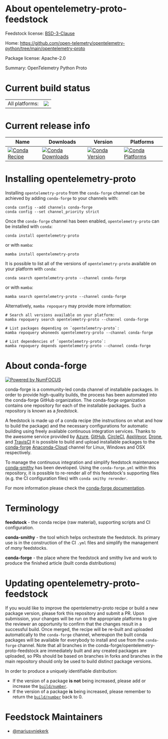 About opentelemetry-proto-feedstock
===================================

Feedstock license: [BSD-3-Clause](https://github.com/conda-forge/opentelemetry-proto-feedstock/blob/main/LICENSE.txt)

Home: https://github.com/open-telemetry/opentelemetry-python/tree/main/opentelemetry-proto

Package license: Apache-2.0

Summary: OpenTelemetry Python Proto

Current build status
====================


<table><tr><td>All platforms:</td>
    <td>
      <a href="https://dev.azure.com/conda-forge/feedstock-builds/_build/latest?definitionId=13876&branchName=main">
        <img src="https://dev.azure.com/conda-forge/feedstock-builds/_apis/build/status/opentelemetry-proto-feedstock?branchName=main">
      </a>
    </td>
  </tr>
</table>

Current release info
====================

| Name | Downloads | Version | Platforms |
| --- | --- | --- | --- |
| [![Conda Recipe](https://img.shields.io/badge/recipe-opentelemetry--proto-green.svg)](https://anaconda.org/conda-forge/opentelemetry-proto) | [![Conda Downloads](https://img.shields.io/conda/dn/conda-forge/opentelemetry-proto.svg)](https://anaconda.org/conda-forge/opentelemetry-proto) | [![Conda Version](https://img.shields.io/conda/vn/conda-forge/opentelemetry-proto.svg)](https://anaconda.org/conda-forge/opentelemetry-proto) | [![Conda Platforms](https://img.shields.io/conda/pn/conda-forge/opentelemetry-proto.svg)](https://anaconda.org/conda-forge/opentelemetry-proto) |

Installing opentelemetry-proto
==============================

Installing `opentelemetry-proto` from the `conda-forge` channel can be achieved by adding `conda-forge` to your channels with:

```
conda config --add channels conda-forge
conda config --set channel_priority strict
```

Once the `conda-forge` channel has been enabled, `opentelemetry-proto` can be installed with `conda`:

```
conda install opentelemetry-proto
```

or with `mamba`:

```
mamba install opentelemetry-proto
```

It is possible to list all of the versions of `opentelemetry-proto` available on your platform with `conda`:

```
conda search opentelemetry-proto --channel conda-forge
```

or with `mamba`:

```
mamba search opentelemetry-proto --channel conda-forge
```

Alternatively, `mamba repoquery` may provide more information:

```
# Search all versions available on your platform:
mamba repoquery search opentelemetry-proto --channel conda-forge

# List packages depending on `opentelemetry-proto`:
mamba repoquery whoneeds opentelemetry-proto --channel conda-forge

# List dependencies of `opentelemetry-proto`:
mamba repoquery depends opentelemetry-proto --channel conda-forge
```


About conda-forge
=================

[![Powered by
NumFOCUS](https://img.shields.io/badge/powered%20by-NumFOCUS-orange.svg?style=flat&colorA=E1523D&colorB=007D8A)](https://numfocus.org)

conda-forge is a community-led conda channel of installable packages.
In order to provide high-quality builds, the process has been automated into the
conda-forge GitHub organization. The conda-forge organization contains one repository
for each of the installable packages. Such a repository is known as a *feedstock*.

A feedstock is made up of a conda recipe (the instructions on what and how to build
the package) and the necessary configurations for automatic building using freely
available continuous integration services. Thanks to the awesome service provided by
[Azure](https://azure.microsoft.com/en-us/services/devops/), [GitHub](https://github.com/),
[CircleCI](https://circleci.com/), [AppVeyor](https://www.appveyor.com/),
[Drone](https://cloud.drone.io/welcome), and [TravisCI](https://travis-ci.com/)
it is possible to build and upload installable packages to the
[conda-forge](https://anaconda.org/conda-forge) [Anaconda-Cloud](https://anaconda.org/)
channel for Linux, Windows and OSX respectively.

To manage the continuous integration and simplify feedstock maintenance
[conda-smithy](https://github.com/conda-forge/conda-smithy) has been developed.
Using the ``conda-forge.yml`` within this repository, it is possible to re-render all of
this feedstock's supporting files (e.g. the CI configuration files) with ``conda smithy rerender``.

For more information please check the [conda-forge documentation](https://conda-forge.org/docs/).

Terminology
===========

**feedstock** - the conda recipe (raw material), supporting scripts and CI configuration.

**conda-smithy** - the tool which helps orchestrate the feedstock.
                   Its primary use is in the construction of the CI ``.yml`` files
                   and simplify the management of *many* feedstocks.

**conda-forge** - the place where the feedstock and smithy live and work to
                  produce the finished article (built conda distributions)


Updating opentelemetry-proto-feedstock
======================================

If you would like to improve the opentelemetry-proto recipe or build a new
package version, please fork this repository and submit a PR. Upon submission,
your changes will be run on the appropriate platforms to give the reviewer an
opportunity to confirm that the changes result in a successful build. Once
merged, the recipe will be re-built and uploaded automatically to the
`conda-forge` channel, whereupon the built conda packages will be available for
everybody to install and use from the `conda-forge` channel.
Note that all branches in the conda-forge/opentelemetry-proto-feedstock are
immediately built and any created packages are uploaded, so PRs should be based
on branches in forks and branches in the main repository should only be used to
build distinct package versions.

In order to produce a uniquely identifiable distribution:
 * If the version of a package **is not** being increased, please add or increase
   the [``build/number``](https://docs.conda.io/projects/conda-build/en/latest/resources/define-metadata.html#build-number-and-string).
 * If the version of a package **is** being increased, please remember to return
   the [``build/number``](https://docs.conda.io/projects/conda-build/en/latest/resources/define-metadata.html#build-number-and-string)
   back to 0.

Feedstock Maintainers
=====================

* [@mariusvniekerk](https://github.com/mariusvniekerk/)

